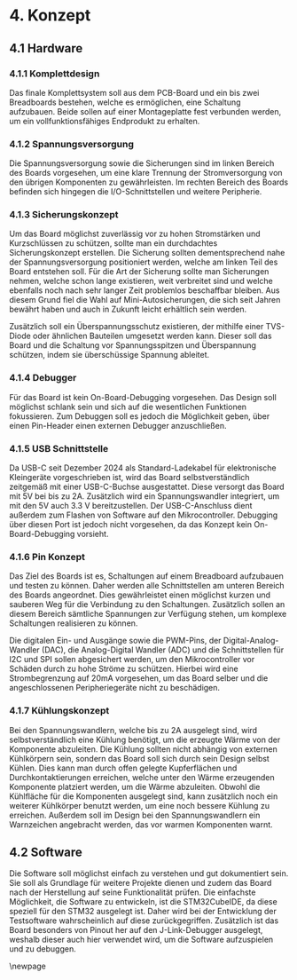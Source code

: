 # 4. Konzept

## 4.1 Hardware

### 4.1.1 Komplettdesign
Das finale Komplettsystem soll aus dem PCB-Board und ein bis zwei Breadboards bestehen, welche es ermöglichen, eine Schaltung aufzubauen. Beide sollen auf einer Montageplatte fest verbunden werden, um ein vollfunktionsfähiges Endprodukt zu erhalten.

### 4.1.2 Spannungsversorgung 
Die Spannungsversorgung sowie die Sicherungen sind im linken Bereich des Boards vorgesehen, um eine klare Trennung der Stromversorgung von den übrigen Komponenten zu gewährleisten. Im rechten Bereich des Boards befinden sich hingegen die I/O-Schnittstellen und weitere Peripherie.

### 4.1.3 Sicherungskonzept
Um das Board möglichst zuverlässig vor zu hohen Stromstärken und Kurzschlüssen zu schützen, sollte man ein durchdachtes Sicherungskonzept erstellen. Die Sicherung sollten dementsprechend nahe der Spannungsversorgung positioniert werden, welche am linken Teil des Board entstehen soll. Für die Art der Sicherung sollte man Sicherungen nehmen, welche schon lange existieren, weit verbreitet sind und welche ebenfalls noch nach sehr langer Zeit problemlos beschaffbar bleiben. Aus diesem Grund fiel die Wahl auf Mini-Autosicherungen, die sich seit Jahren bewährt haben und auch in Zukunft leicht erhältlich sein werden.

Zusätzlich soll ein Überspannungsschutz existieren, der mithilfe einer TVS-Diode oder ähnlichen Bauteilen umgesetzt werden kann. Dieser soll das Board und die Schaltung vor Spannungsspitzen und Überspannung schützen, indem sie überschüssige Spannung ableitet.

### 4.1.4 Debugger
Für das Board ist kein On-Board-Debugging vorgesehen. Das Design soll möglichst schlank sein und sich auf die wesentlichen Funktionen fokussieren. Zum Debuggen soll es jedoch die Möglichkeit geben, über einen Pin-Header einen externen Debugger anzuschließen.

### 4.1.5 USB Schnittstelle
Da USB-C seit Dezember 2024 als Standard-Ladekabel für elektronische Kleingeräte vorgeschrieben ist, wird das Board selbstverständlich zeitgemäß mit einer USB-C-Buchse ausgestattet. Diese versorgt das Board mit 5V bei bis zu 2A. Zusätzlich wird ein Spannungswandler integriert, um mit den 5V auch 3.3 V bereitzustellen. Der USB-C-Anschluss dient außerdem zum Flashen von Software auf den Mikrocontroller. Debugging über diesen Port ist jedoch nicht vorgesehen, da das Konzept kein On-Board-Debugging vorsieht.

### 4.1.6 Pin Konzept
Das Ziel des Boards ist es, Schaltungen auf einem Breadboard aufzubauen und testen zu können. Daher werden alle Schnittstellen am unteren Bereich des Boards angeordnet. Dies gewährleistet einen möglichst kurzen und sauberen Weg für die Verbindung zu den Schaltungen. Zusätzlich sollen an diesem Bereich sämtliche Spannungen zur Verfügung stehen, um komplexe Schaltungen realisieren zu können.

Die digitalen Ein- und Ausgänge sowie die PWM-Pins, der Digital-Analog-Wandler (DAC), die Analog-Digital Wandler (ADC) und die Schnittstellen für I2C und SPI sollen abgesichert werden, um den Mikrocontroller vor Schäden durch zu hohe Ströme zu schützen. Hierbei wird eine Strombegrenzung auf 20mA vorgesehen, um das Board selber und die angeschlossenen Peripheriegeräte nicht zu beschädigen.

### 4.1.7 Kühlungskonzept
Bei den Spannungswandlern, welche bis zu 2A ausgelegt sind, wird selbstverständlich eine Kühlung benötigt, um die erzeugte Wärme von der Komponente abzuleiten. Die Kühlung sollten nicht abhängig von externen Kühlkörpern sein, sondern das Board soll sich durch sein Design selbst Kühlen. Dies kann man durch offen gelegte Kupferflächen und Durchkontaktierungen erreichen, welche unter den Wärme erzeugenden Komponente platziert werden, um die Wärme abzuleiten. Obwohl die Kühlfläche für die Komponenten ausgelegt sind, kann zusätzlich noch ein weiterer Kühlkörper benutzt werden, um eine noch bessere Kühlung zu erreichen. Außerdem soll im Design bei den Spannungswandlern ein Warnzeichen angebracht werden, das vor warmen Komponenten warnt.


## 4.2 Software

Die Software soll möglichst einfach zu verstehen und gut dokumentiert sein. Sie soll als Grundlage für weitere Projekte dienen und zudem das Board nach der Herstellung auf seine Funktionalität prüfen. Die einfachste Möglichkeit, die Software zu entwickeln, ist die STM32CubeIDE, da diese speziell für den STM32 ausgelegt ist. Daher wird bei der Entwicklung der Testsoftware wahrscheinlich auf diese zurückgegriffen. Zusätzlich ist das Board besonders von Pinout her auf den J-Link-Debugger ausgelegt, weshalb dieser auch hier verwendet wird, um die Software aufzuspielen und zu debuggen.

\newpage